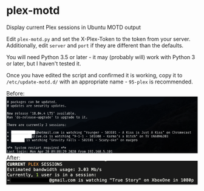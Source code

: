 # plex-motd
Display current Plex sessions in Ubuntu MOTD output

Edit `plex-motd.py` and set the X-Plex-Token to the token from your server.
Additionally, edit `server` and `port` if they are different than the defaults.

You will need Python 3.5 or later - it may (probably will) work with Python 3 or later, but I haven't tested it.

Once you have edited the script and confirmed it is working, copy it to `/etc/update-motd.d/` with an appropriate name - `95-plex` is recommended.

Before:
![alt text](https://raw.githubusercontent.com/mveinot/plex-motd/master/README/plex-motd.png)
After:
![alt text](https://raw.githubusercontent.com/mveinot/plex-motd/master/README/1.png)

